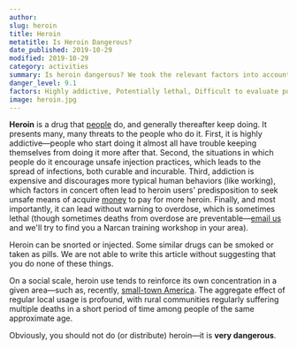 ```yaml
---
author:
slug: heroin
title: Heroin
metatitle: Is Heroin Dangerous?
date_published: 2019-10-29
modified: 2019-10-29
category: activities
summary: Is heroin dangerous? We took the relevant factors into account.
danger_level: 9.1
factors: Highly addictive, Potentially lethal, Difficult to evaluate purity 
image: heroin.jpg
---
```


**Heroin** is a drug that [people](/animals/people) do, and generally thereafter keep doing. It presents many, many threats to the people who do it. First, it is highly addictive—people who start doing it almost all have trouble keeping themselves from doing it more after that. Second, the situations in which people do it encourage unsafe injection practices, which leads to the spread of infections, both curable and incurable. Third, addiction is expensive and discourages more typical human behaviors (like working), which factors in concert often lead to heroin users' predisposition to seek unsafe means of acquire [money](/ideas/money) to pay for more heroin. Finally, and most importantly, it can lead without warning to overdose, which is sometimes lethal (though sometimes deaths from overdose are preventable—[email us](mailto:isxdangerous@gmail.com) and we'll try to find you a Narcan training workshop in your area).

Heroin can be snorted or injected. Some similar drugs can be smoked or taken as pills. We are not able to write this article without suggesting that you do none of these things.

On a social scale, heroin use tends to reinforce its own concentration in a given area—such as, recently, [small-town America](/places/small-town-america). The aggregate effect of regular local usage is profound, with rural communities regularly suffering multiple deaths in a short period of time among people of the same approximate age.

Obviously, you should not do (or distribute) heroin—it is **very dangerous**.
